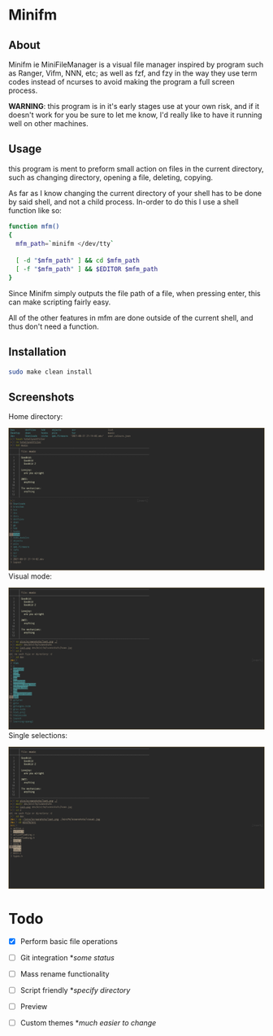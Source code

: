 # Minifm
## About
Minifm ie MiniFileManager is a visual file manager inspired by program such as Ranger, Vifm, NNN, etc; as well as fzf, and fzy in the way they use term codes instead of ncurses to avoid making the program a full screen process.

**WARNING**: this program is in it's early stages use at your own risk, and if it doesn't work for you be sure to let me know, I'd really like to have it running well on other machines.

## Usage
this program is ment to preform small action on files in the current directory, such as changing directory, opening a file, deleting, copying.

As far as I know changing the current directory of your shell has to be done by said shell, and not a child process. In-order to do this I use a shell function like so:

```bash
function mfm()
{
  mfm_path=`minifm </dev/tty`

  [ -d "$mfm_path" ] && cd $mfm_path
  [ -f "$mfm_path" ] && $EDITOR $mfm_path
}
```

Since Minifm simply outputs the file path of a file, when pressing enter, this can make scripting fairly easy.

All of the other features in mfm are done outside of the current shell, and thus don't need a function.

## Installation
```bash
sudo make clean install
```

## Screenshots

Home directory:

![HOME](sceenshots/home.jpg)
Visual mode:

![VISUAL](sceenshots/visual.jpg)
Single selections:

![SELECTION](sceenshots/selection.jpg)

# Todo
* [x] Perform basic file operations
* [ ] Git integration \**some status*
* [ ] Mass rename functionality
* [ ] Script friendly \**specify directory*
* [ ] Preview
* [ ] Custom themes \**much easier to change*

